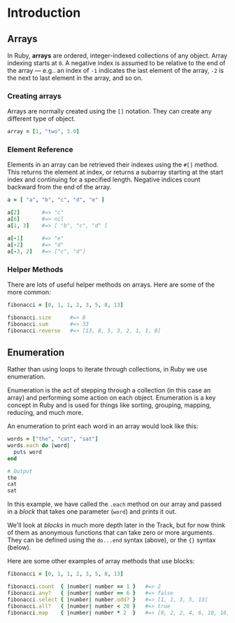 # Introduction

## Arrays

In Ruby, **arrays** are ordered, integer-indexed collections of any object.
Array indexing starts at `0`.
A negative index is assumed to be relative to the end of the array — e.g.. an index of `-1` indicates the last element of the array, `-2` is the next to last element in the array, and so on.

### Creating arrays

Arrays are normally created using the `[]` notation.
They can create any different type of object.

```ruby
array = [1, "two", 3.0]
```

### Element Reference

Elements in an array can be retrieved their indexes using the `#[]` method.
This returns the element at index, or returns a subarray starting at the start index and continuing for a specified length.
Negative indices count backward from the end of the array.

```ruby
a = [ "a", "b", "c", "d", "e" ]

a[2]       #=> "c"
a[6]       #=> nil
a[1, 3]    #=> [ "b", "c", "d" ]

a[-1]      #=> "e"
a[-2]      #=> "d"
a[-3, 2]   #=> ["c", "d"]
```

### Helper Methods

There are lots of useful helper methods on arrays.
Here are some of the more common:

```ruby
fibonacci = [0, 1, 1, 2, 3, 5, 8, 13]

fibonacci.size      #=> 8
fibonacci.sum       #=> 33
fibonacci.reverse   #=> [13, 8, 5, 3, 2, 1, 1, 0]
```

## Enumeration

Rather than using loops to iterate through collections, in Ruby we use enumeration.

Enumeration is the act of stepping through a collection (in this case an array) and performing some action on each object.  Enumeration is a key concept in Ruby and is used for things like sorting, grouping, mapping, reducing, and much more.

An enumeration to print each word in an array would look like this:

```ruby
words = ["the", "cat", "sat"]
words.each do |word|
  puts word
end

# Output
the
cat
sat
```

In this example, we have called the `.each` method on our array and passed in a _block_ that takes one parameter (`word`) and prints it out.

We'll look at _blocks_ in much more depth later in the Track, but for now think of them as anonymous functions that can take zero or more arguments.
They can be defined using the `do...end` syntax (above), or the `{}` syntax (below).

Here are some other examples of array methods that use blocks:

```ruby
fibonacci = [0, 1, 1, 2, 3, 5, 8, 13]

fibonacci.count  { |number| number == 1 }   #=> 2
fibonacci.any?   { |number| number == 6 }   #=> false
fibonacci.select { |number| number.odd? }   #=> [1, 1, 3, 5, 13]
fibonacci.all?   { |number| number < 20 }   #=> true
fibonacci.map    { |number| number * 2  }   #=> [0, 2, 2, 4, 6, 10, 16, 26]
```
